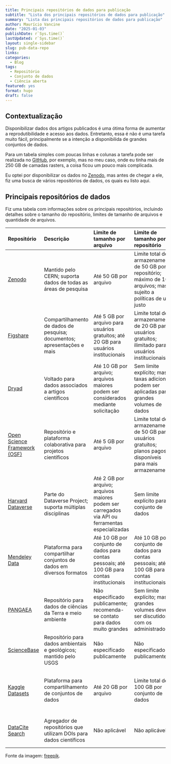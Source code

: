 ```yaml
---
title: Principais repositórios de dados para publicação
subtitle: "Lista dos principais repositórios de dados para publicação"
summary: "Lista das principais repositórios de dados para publicação"
author: Maurício Vancine
date: "2025-01-03"
publishDate: r`Sys.time()` 
lastUpdated: r`Sys.time()`
layout: single-sidebar
slug: pub-data-repo
links:
categories:
  - Blog
tags:
  - Repositório
  - Conjunto de dados
  - Ciência aberta
featured: yes
format: hugo
draft: false
---
```




## Contextualização

Disponibilizar dados dos artigos publicados é uma ótima forma de aumentar a reprodutibilidade e acesso aos dados. Entretanto, essa é não é uma tarefa muito fácil, principalmente se a intenção a disponibilida de grandes conjuntos de dados.

Para um tabela simples com poucas linhas e colunas a tarefa pode ser realizada no [GitHub](), por exemplo, mas no meu caso, onde eu tinha mais de 250 GB de camadas rasters, a coisa ficou um pouco mais complicada.

Eu optei por disponibilizar os dados no [Zenodo](https://zenodo.org), mas antes de chegar a ele, fiz uma busca de vários repositórios de dados, os quais eu listo aqui.

## Principais repositórios de dados 

Fiz uma tabela com informações sobre os principais repositórios, incluindo detalhes sobre o tamanho do repositório, limites de tamanho de arquivos e quantidade de arquivos.


|Repositório                  |Descrição                                                               |Limite de tamanho por arquivo                                                                     |Limite de tamanho por repositório                                                                                    |Características principais                                                                                 |
|:----------------------------|:-----------------------------------------------------------------------|:-------------------------------------------------------------------------------------------------|:--------------------------------------------------------------------------------------------------------------------|:----------------------------------------------------------------------------------------------------------|
|[Zenodo](https://zenodo.org) |Mantido pelo CERN; suporta dados de todas as áreas de pesquisa          |Até 50 GB por arquivo                                                                             |Limite total de armazenamento de 50 GB por repositório; máximo de 100 arquivos; mas sujeito a políticas de uso justo |Integração com GitHub; atribuição de DOI; compartilhamento gratuito                                        |
|[Figshare](https://figshare.com)|Compartilhamento de dados de pesquisa; documentos; apresentações e mais |Até 5 GB por arquivo para usuários gratuitos; até 20 GB para usuários institucionais              |Limite total de armazenamento de 20 GB para usuários gratuitos; ilimitado para usuários institucionais               |Fácil visualização de arquivos; suporte para muitos formatos; atribuição de DOI                            |
|[Dryad](https://datadryad.org)|Voltado para dados associados a artigos científicos                     |Até 10 GB por arquivo; arquivos maiores podem ser considerados mediante solicitação               |Sem limite explícito; mas taxas adicionais podem ser aplicadas para grandes volumes de dados                         |Focado em dados biológicos e ambientais; metadados detalhados; requer taxa para publicação em alguns casos |
|[Open Science Framework (OSF)](https://osf.io)|Repositório e plataforma colaborativa para projetos científicos         |Até 5 GB por arquivo                                                                              |Limite total de armazenamento de 50 GB para usuários gratuitos; planos pagos disponíveis para mais armazenamento     |Integração com ferramentas como GitHub; Google Drive e Dropbox; suporte para projetos interdisciplinares   |
|[Harvard Dataverse](https://dataverse.harvard.edu)|Parte do Dataverse Project; suporta múltiplas disciplinas               |Até 2 GB por arquivo; arquivos maiores podem ser carregados via API ou ferramentas especializadas |Sem limite explícito para o conjunto de dados                                                                        |Metadados detalhados; foco em dados de pesquisa; gratuito para compartilhar                                |
|[Mendeley Data](https://data.mendeley.com)|Plataforma para compartilhar conjuntos de dados em diversos formatos    |Até 10 GB por conjunto de dados para contas pessoais; até 100 GB para contas institucionais       |Até 10 GB por conjunto de dados para contas pessoais; até 100 GB para contas institucionais                          |Oferecido pela Elsevier; integração com artigos científicos publicados na plataforma                       |
|[PANGAEA](https://www.pangaea.de)|Repositório para dados de ciências da Terra e meio ambiente             |Não especificado publicamente; recomenda-se contato para dados muito grandes                      |Sem limite explícito; mas grandes volumes devem ser discutidos com os administradores                                |Focado em dados ambientais; integração com artigos científicos e periódicos específicos                    |
|[ScienceBase](https://www.sciencebase.gov)|Repositório para dados ambientais e geológicos; mantido pelo USGS       |Não especificado publicamente                                                                     |Não especificado publicamente                                                                                        |Focado em dados geoespaciais; suporte para diversas áreas ambientais                                       |
|[Kaggle Datasets](https://www.kaggle.com)|Plataforma para compartilhamento de conjuntos de dados                  |Até 20 GB por arquivo                                                                             |Limite total de 100 GB por conjunto de dados                                                                         |Popular entre cientistas de dados; fácil acesso a dados para aprendizado de máquina e análise              |
|[DataCite Search](https://commons.datacite.org/)|Agregador de repositórios que utilizam DOIs para dados científicos      |Não aplicável                                                                                     |Não aplicável                                                                                                        |Permite localizar conjuntos de dados em múltiplos repositórios                                             |

Fonte da imagem: [freepik](https://www.freepik.com/free-vector/server-concept-illustration_5357389.htm?log-in=google#fromView=search&page=1&position=10&uuid=5e151ded-9f1e-4a2d-9671-66c1b46cd933&new_detail=true).
